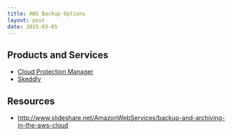 ```yaml
---
title: AWS Backup Options
layout: post
date: 2015-03-05
---
```


## Products and Services
* [Cloud Protection Manager](http://n2ws.com)
* [Skeddly](http://www.skeddly.com)

## Resources
* http://www.slideshare.net/AmazonWebServices/backup-and-archiving-in-the-aws-cloud


